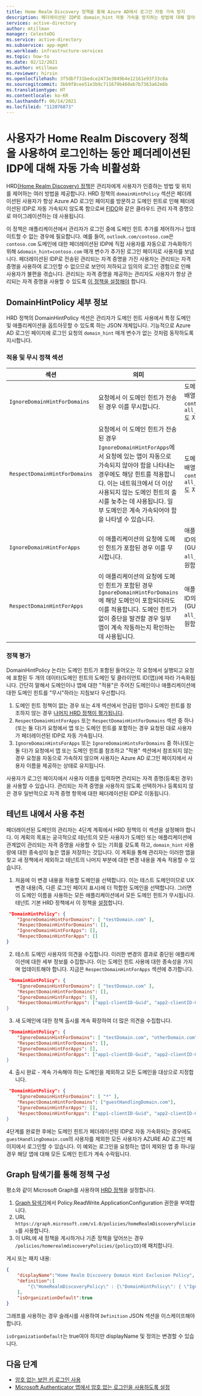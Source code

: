 ```yaml
---
title: Home Realm Discovery 정책을 통해 Azure AD에서 로그인 자동 가속 방지
description: 페더레이션된 IDP로 domain_hint 자동 가속을 방지하는 방법에 대해 알아봅니다.
services: active-directory
author: mtillman
manager: CelesteDG
ms.service: active-directory
ms.subservice: app-mgmt
ms.workload: infrastructure-services
ms.topic: how-to
ms.date: 02/12/2021
ms.author: mtillman
ms.reviewer: hirsin
ms.openlocfilehash: 3f5dbff31bedce2473e3849b4e12161e93f33c8a
ms.sourcegitcommit: 3bb9f8cee51e3b9c711679b460ab7b7363a62e6b
ms.translationtype: HT
ms.contentlocale: ko-KR
ms.lasthandoff: 06/14/2021
ms.locfileid: "112076873"
---
```

# <a name="disable-auto-acceleration-to-a-federated-idp-during-user-sign-in-with-home-realm-discovery-policy"></a>사용자가 Home Realm Discovery 정책을 사용하여 로그인하는 동안 페더레이션된 IDP에 대해 자동 가속 비활성화

HRD[(Home Realm Discovery) 정책](/graph/api/resources/homeRealmDiscoveryPolicy)은 관리자에게 사용자가 인증하는 방법 및 위치를 제어하는 여러 방법을 제공합니다. HRD 정책의 `domainHintPolicy` 섹션은 페더레이션된 사용자가 항상 Azure AD 로그인 페이지를 방문하고 도메인 힌트로 인해 페더레이션된 IDP로 자동 가속되지 않도록 함으로써 [FIDO](../authentication/howto-authentication-passwordless-security-key.md)와 같은 클라우드 관리 자격 증명으로 마이그레이션하는 데 사용됩니다.

이 정책은 애플리케이션에서 관리자가 로그인 중에 도메인 힌트 추가를 제어하거나 업데이트할 수 없는 경우에 필요합니다.  예를 들어, `outlook.com/contoso.com`은 `contoso.com` 도메인에 대한 페더레이션된 IDP에 직접 사용자를 자동으로 가속화하기 위해 `&domain_hint=contoso.com` 매개 변수가 추가된 로그인 페이지로 사용자를 보냅니다. 페더레이션된 IDP로 전송된 관리되는 자격 증명을 가진 사용자는 관리되는 자격 증명을 사용하여 로그인할 수 없으므로 보안이 저하되고 임의의 로그인 경험으로 인해 사용자가 불편을 겪습니다. 관리되는 자격 증명을 제공하는 관리자도 사용자가 항상 관리되는 자격 증명을 사용할 수 있도록 [이 정책을 설정해야](#suggested-use-within-a-tenant) 합니다.

## <a name="domainhintpolicy-details"></a>DomainHintPolicy 세부 정보

HRD 정책의 DomainHintPolicy 섹션은 관리자가 도메인 힌트 사용에서 특정 도메인 및 애플리케이션을 옵트아웃할 수 있도록 하는 JSON 개체입니다.  기능적으로 Azure AD 로그인 페이지에 로그인 요청의 `domain_hint` 매개 변수가 없는 것처럼 동작하도록 지시합니다.

### <a name="the-respect-and-ignore-policy-sections"></a>적용 및 무시 정책 섹션

|섹션 | 의미 | 값 |
|--------|---------|--------|
|`IgnoreDomainHintForDomains` |요청에서 이 도메인 힌트가 전송된 경우 이를 무시합니다. |도메인 주소의 배열(예: `contoso.com`). `all_domains`도 지원함|
|`RespectDomainHintForDomains`| 요청에서 이 도메인 힌트가 전송된 경우 `IgnoreDomainHintForApps`에서 요청에 있는 앱이 자동으로 가속되지 않아야 함을 나타내는 경우에도 해당 힌트를 적용합니다. 이는 네트워크에서 더 이상 사용되지 않는 도메인 힌트의 출시를 늦추는 데 사용됩니다. 일부 도메인은 계속 가속되어야 함을 나타낼 수 있습니다. | 도메인 주소의 배열(예: `contoso.com`). `all_domains`도 지원함|
|`IgnoreDomainHintForApps`| 이 애플리케이션의 요청에 도메인 힌트가 포함된 경우 이를 무시합니다. | 애플리케이션 ID의 배열(GUID). `all_apps`도 지원함|
|`RespectDomainHintForApps` |이 애플리케이션의 요청에 도메인 힌트가 포함된 경우 `IgnoreDomainHintForDomains`에 해당 도메인이 포함되더라도 이를 적용합니다. 도메인 힌트가 없이 중단을 발견할 경우 일부 앱이 계속 작동하는지 확인하는 데 사용됩니다. | 애플리케이션 ID의 배열(GUID). `all_apps`도 지원함|

### <a name="policy-evaluation"></a>정책 평가

DomainHintPolicy 논리는 도메인 힌트가 포함된 들어오는 각 요청에서 실행되고 요청에 포함된 두 개의 데이터(도메인 힌트의 도메인 및 클라이언트 ID(앱))에 따라 가속화됩니다. 간단히 말해서 도메인이나 앱에 대한 "적용"은 주어진 도메인이나 애플리케이션에 대한 도메인 힌트를 "무시"하라는 지침보다 우선합니다.

1. 도메인 힌트 정책이 없는 경우 또는 4개 섹션에서 언급된 앱이나 도메인 힌트를 참조하지 않는 경우 [나머지 HRD 정책이 평가됩니다](configure-authentication-for-federated-users-portal.md#priority-and-evaluation-of-hrd-policies).
1. `RespectDomainHintForApps` 또는 `RespectDomainHintForDomains` 섹션 중 하나(또는 둘 다)가 요청에서 앱 또는 도메인 힌트를 포함하는 경우 요청된 대로 사용자가 페더레이션된 IDP로 자동 가속됩니다.
1. `IgnoreDomainHintsForApps` 또는 `IgnoreDomainHintsForDomains` 중 하나(또는 둘 다)가 요청에서 앱 또는 도메인 힌트를 참조하고 "적용" 섹션에서 참조되지 않는 경우 요청을 자동으로 가속하지 않으며 사용자는 Azure AD 로그인 페이지에서 사용자 이름을 제공하는 상태로 유지됩니다.

사용자가 로그인 페이지에서 사용자 이름을 입력하면 관리되는 자격 증명(등록된 경우)을 사용할 수 있습니다.  관리되는 자격 증명을 사용하지 않도록 선택하거나 등록되지 않은 경우 일반적으로 자격 증명 항목에 대한 페더레이션된 IDP로 이동됩니다.

## <a name="suggested-use-within-a-tenant"></a>테넌트 내에서 사용 추천

페더레이션된 도메인의 관리자는 4단계 계획에서 HRD 정책의 이 섹션을 설정해야 합니다. 이 계획의 목표는 궁극적으로 테넌트의 모든 사용자가 도메인 또는 애플리케이션에 관계없이 관리되는 자격 증명을 사용할 수 있는 기회를 갖도록 하고, `domain_hint` 사용량에 대한 종속성이 높은 앱을 저장하는 것입니다.  이 계획을 통해 관리자는 이러한 앱을 찾고 새 정책에서 제외하고 테넌트의 나머지 부분에 대한 변경 내용을 계속 적용할 수 있습니다.

1. 처음에 이 변경 내용을 적용할 도메인을 선택합니다.  이는 테스트 도메인이므로 UX 변경 내용(즉, 다른 로그인 페이지 표시)에 더 적합한 도메인을 선택합니다.  그러면 이 도메인 이름을 사용하는 모든 애플리케이션에서 모든 도메인 힌트가 무시됩니다. 테넌트 기본 HRD 정책에서 이 정책을 [설정](#configuring-policy-through-graph-explorer)합니다.

```json
 "DomainHintPolicy": { 
    "IgnoreDomainHintForDomains": [ "testDomain.com" ], 
    "RespectDomainHintForDomains": [], 
    "IgnoreDomainHintForApps": [], 
    "RespectDomainHintForApps": [] 
} 
```

2. 테스트 도메인 사용자의 의견을 수집합니다. 이러한 변경의 결과로 중단된 애플리케이션에 대한 세부 정보를 수집합니다. 이는 도메인 힌트 사용에 대한 종속성을 가지며 업데이트해야 합니다. 지금은 `RespectDomainHintForApps` 섹션에 추가합니다.

```json
 "DomainHintPolicy": { 
    "IgnoreDomainHintForDomains": [ "testDomain.com" ], 
    "RespectDomainHintForDomains": [], 
    "IgnoreDomainHintForApps": [], 
    "RespectDomainHintForApps": ["app1-clientID-Guid", "app2-clientID-Guid] 
} 
```

3. 새 도메인에 대한 정책 출시를 계속 확장하여 더 많은 의견을 수집합니다.

```json
 "DomainHintPolicy": { 
    "IgnoreDomainHintForDomains": [ "testDomain.com", "otherDomain.com", "anotherDomain.com"], 
    "RespectDomainHintForDomains": [], 
    "IgnoreDomainHintForApps": [], 
    "RespectDomainHintForApps": ["app1-clientID-Guid", "app2-clientID-Guid] 
} 
```

4. 출시 완료 - 계속 가속해야 하는 도메인을 제외하고 모든 도메인을 대상으로 지정합니다.

```json
 "DomainHintPolicy": { 
    "IgnoreDomainHintForDomains": [ "*" ], 
    "RespectDomainHintForDomains": ["guestHandlingDomain.com"], 
    "IgnoreDomainHintForApps": [], 
    "RespectDomainHintForApps": ["app1-clientID-Guid", "app2-clientID-Guid] 
} 
```

4단계를 완료한 후에는 도메인 힌트가 페더레이션된 IDP로 자동 가속화되는 경우에도 `guestHandlingDomain.com`의 사용자를 제외한 모든 사용자가 AZURE AD 로그인 페이지에서 로그인할 수 있습니다.  이 예외는 로그인을 요청하는 앱이 제외된 앱 중 하나일 경우 해당 앱에 대해 모든 도메인 힌트가 계속 수락됩니다.

## <a name="configuring-policy-through-graph-explorer"></a>Graph 탐색기를 통해 정책 구성

평소와 같이 Microsoft Graph를 사용하여 [HRD 정책](/graph/api/resources/homeRealmDiscoveryPolicy)을 설정합니다.  

1. [Graph 탐색기](https://developer.microsoft.com/graph/graph-explorer)에서 Policy.ReadWrite.ApplicationConfiguration 권한을 부여합니다.  
1. URL `https://graph.microsoft.com/v1.0/policies/homeRealmDiscoveryPolicies`를 사용합니다.
1. 이 URL에 새 정책을 게시하거나 기존 정책을 덮어쓰는 경우 `/policies/homerealmdiscoveryPolicies/{policyID}`에 패치합니다.

게시 또는 패치 내용:

```json
{
    "displayName":"Home Realm Discovery Domain Hint Exclusion Policy",
    "definition":[
        "{\"HomeRealmDiscoveryPolicy\" : {\"DomainHintPolicy\": { \"IgnoreDomainHintForDomains\": [ \"Contoso.com\" ], \"RespectDomainHintForDomains\": [], \"IgnoreDomainHintForApps\": [\"sample-guid-483c-9dea-7de4b5d0a54a\"], \"RespectDomainHintForApps\": [] } } }"
    ],
    "isOrganizationDefault":true
}
```

그래프를 사용하는 경우 슬래시를 사용하여 `Definition` JSON 섹션을 이스케이프해야 합니다.  

`isOrganizationDefault`는 true여야 하지만 displayName 및 정의는 변경할 수 있습니다.

## <a name="next-steps"></a>다음 단계

* [암호 없는 보안 키 로그인 사용](../authentication/howto-authentication-passwordless-security-key.md)
* [Microsoft Authenticator 앱에서 암호 없는 로그인을 사용하도록 설정](../authentication/howto-authentication-passwordless-phone.md)